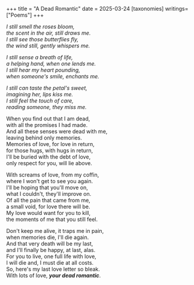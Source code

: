 +++
title = "A Dead Romantic"
date = 2025-03-24 
[taxonomies]
writings=["Poems"]
+++

_I still smell the roses bloom,  
the scent in the air, still draws me.  
I still see those butterflies fly,  
the wind still, gently whispers me._ 

_I still sense a breath of life,  
a helping hand, when one lends me.  
I still hear my heart pounding,  
when someone's smile, enchants me._

_I still can taste the petal's sweet,  
imagining her, lips kiss me.  
I still feel the touch of care,  
reading someone, they miss me._  

When you find out that I am dead,  
with all the promises I had made.    
And all these senses were dead with me,  
leaving behind only memories.  
Memories of love, for love in return,  
for those hugs, with hugs in return,  
I'll be buried with the debt of love,  
only respect for you, will lie above.

With screams of love, from my coffin,  
where I won't get to see you again.  
I'll be hoping that you'll move on,  
what I couldn't, they'll improve on.  
Of all the pain that came from me,  
a small void, for love there will be.  
My love would want for you to kill,  
the moments of me that you still feel.  

Don't keep me alive, it traps me in pain,  
when memories die, I'll die again.  
And that very death will be my last,  
and I'll finally be happy, at last, alas.  
For you to live, one full life with love,  
I will die and, I must die at all costs.  
So, here's my last love letter so bleak.  
With lots of love, ___your dead romantic___.
